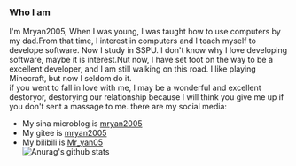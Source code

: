 ### Who I am
I'm Mryan2005, When I was young, I was taught how to use computers by my dad.From that time, I interest in computers and I teach myself to develope software.
Now I study in SSPU.
I don't know why I love developing software, maybe it is interest.Nut now, I have set foot on the way to be a excellent developer, and I am still walking on this road.
I like playing Minecraft, but now I seldom do it.  
if you went to fall in love with me, I may be a wonderful and excellent destoryor, destorying our relationship because I will think you give me up if  you don't sent a massage to me.
there are my social media:  
- My sina microblog is [mryan2005](https://weibo.com/mryan2005)  
- My gitee is [mryan2005](https://gitee.com/Mryan2005)  
- My bilibili is [Mr_yan05](https://space.bilibili.com/372328307)  
![Anurag's github stats](https://github-readme-stats.vercel.app/api?username=Mryan2005)
<!--
**Mryan2005/Mryan2005** is a ✨ _special_ ✨ repository because its `README.md` (this file) appears on your GitHub profile.

Here are some ideas to get started:

- 🔭 I’m currently working on ...
- 🌱 I’m currently learning ...
- 👯 I’m looking to collaborate on ...
- 🤔 I’m looking for help with ...
- 💬 Ask me about ...
- 📫 How to reach me: ...
- 😄 Pronouns: ...
- ⚡ Fun fact: ...
-->
